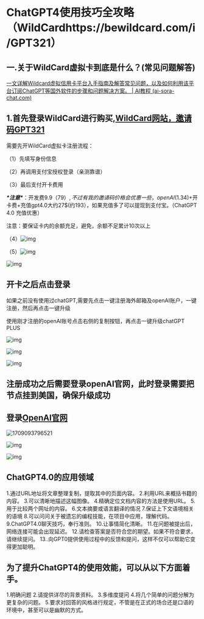 

# ChatGPT4使用技巧全攻略（WildCardhttps://bewildcard.com/i/GPT321）

## 一.关于WildCard虚拟卡到底是什么？(常见问题解答)

[一文详解Wildcard虚拟信用卡平台入手指南及解答常见问题，以及如何利用该平台订阅ChatGPT等国外软件的步骤和问题解决方案。 | AI教程 (ai-sora-chat.com)](https://ai-sora-chat.com/#/handbook/Detailed-explanation-of-Wildcard.html)

## 1.首先登录WildCard进行购买,[WildCard网站，邀请码GPT321](https://bewildcard.com/i/GPT321)

需要先开WildCard虚拟卡注册流程：

（1）先填写身份信息

（2）再调用支付宝授权登录（亲测靠谱）

（3）最后支付开卡费用

***\*注意\****：开发费9.9$（79）,不过有我的邀请码价格会优惠一些，openAI(1.34$)+开卡费+充值gpt4.0大约27$(约193），如果充值多了可以提现到支付宝。（ChatGPT 4.0 充值优惠）

注意：要保证卡内的余额充足，避免，余额不足累计10次以上

（4）![img](https://chatd.oss-us-east-1.aliyuncs.com/img2/202403042224342.jpeg)

（5）![img](https://chatd.oss-us-east-1.aliyuncs.com/img2/202403042224617.jpeg)

![img](https://chatd.oss-us-east-1.aliyuncs.com/img2/202403042224635.jpeg)

## 开卡之后点击登录

如果之前没有使用过chatGPT,需要先点击一键注册海外邮箱及openAI账户，一键注册，然后再点击一键升级

使用刚才注册的openAI账号点击右侧的复制按钮，再点击一键升级chatGPT PLUS

![img](https://chatd.oss-us-east-1.aliyuncs.com/img2/202403042224651.jpeg)

![img](https://chatd.oss-us-east-1.aliyuncs.com/img2/202403042224694.jpeg)

![img](https://chatd.oss-us-east-1.aliyuncs.com/img2/202403042224707.jpeg)

## 注册成功之后需要登录openAI官网，此时登录需要把节点挂到美国，确保升级成功

## 登录[OpenAI官网](https://openai.com/)

![1709093796521](https://chatd.oss-us-east-1.aliyuncs.com/img2/202403042224931.jpeg)

![img](https://chatd.oss-us-east-1.aliyuncs.com/img2/202403042224976.jpeg)

![img](https://chatd.oss-us-east-1.aliyuncs.com/img2/202403042224462.jpeg)

## ChatGPT4.0的应用领域

1.通过URL地址将文章整理复制，提取其中的页面内容。
2.利用URL来概括书籍的内容。
3.可以清晰地描述这幅图像。
4.精确定位文档内容的方法是使用URL。
5.用于比较两个网址的内容。
6.文本摘要或语言翻译的情况
7.保证上下文语境相关的语境
8.可以问问关于被遗忘的编程技能，在项目中应用，理解代码。
9.ChatGPT4.0聊天技巧，奉行准则。
10.让事情简化清晰。
11.在问题被提出后，网络连接可能会出现延迟。
12.请检查答案是否符合您的期望。如果不符合要求，请继续提问。
13..向GPT0提供使用过程中的反馈和提问，这样不仅可以帮助它变得更加聪明。

## 为了提升ChatGPT4的使用效能，可以从以下方面着手。

1.明确问题
2.请提供详尽的背景资料。
3.多维度提问
4.将几个简单的问题分解为更复杂的问题。
5.要求对回答的风格进行规定，不管是在正式的场合还是口语的环境中，甚至可以是幽默的方式。
